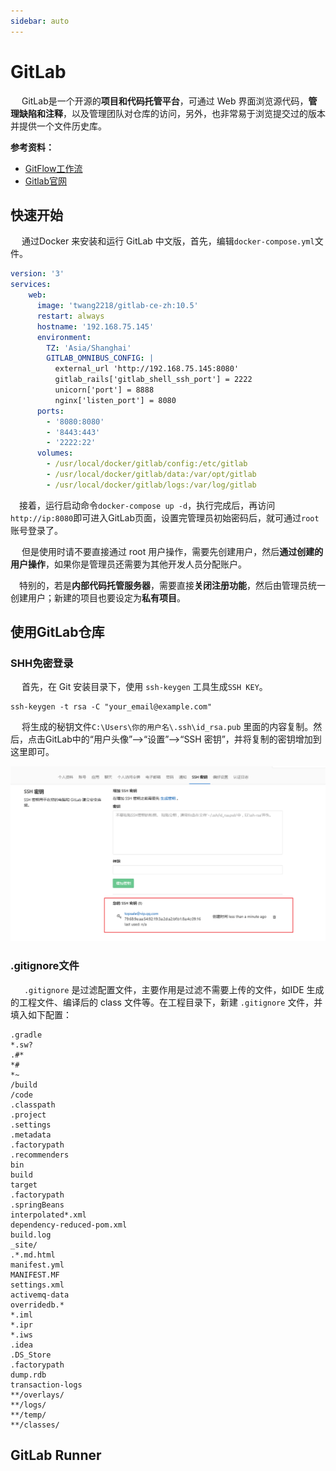 ```yaml
---
sidebar: auto
---
```

# GitLab

​	　GitLab是一个开源的**项目和代码托管平台**，可通过 Web 界面浏览源代码，**管理缺陷和注释**，以及管理团队对仓库的访问，另外，也非常易于浏览提交过的版本并提供一个文件历史库。

**参考资料：**

- [GitFlow工作流](../topic/gitflow.html)
- [Gitlab官网](https://gitlab.com/)



## 快速开始

​	　通过Docker 来安装和运行 GitLab 中文版，首先，编辑`docker-compose.yml`文件。

```yaml
version: '3'
services:
    web:
      image: 'twang2218/gitlab-ce-zh:10.5'
      restart: always
      hostname: '192.168.75.145'
      environment:
        TZ: 'Asia/Shanghai'
        GITLAB_OMNIBUS_CONFIG: |
          external_url 'http://192.168.75.145:8080'
          gitlab_rails['gitlab_shell_ssh_port'] = 2222
          unicorn['port'] = 8888
          nginx['listen_port'] = 8080
      ports:
        - '8080:8080'
        - '8443:443'
        - '2222:22'
      volumes:
        - /usr/local/docker/gitlab/config:/etc/gitlab
        - /usr/local/docker/gitlab/data:/var/opt/gitlab
        - /usr/local/docker/gitlab/logs:/var/log/gitlab
```

​	　接着，运行启动命令`docker-compose up -d`，执行完成后，再访问`http://ip:8080`即可进入GitLab页面，设置完管理员初始密码后，就可通过`root`账号登录了。

​	　但是使用时请不要直接通过 root 用户操作，需要先创建用户，然后**通过创建的用户操作**，如果你是管理员还需要为其他开发人员分配账户。

​	　特别的，若是**内部代码托管服务器**，需要直接**关闭注册功能**，然后由管理员统一创建用户；新建的项目也要设定为**私有项目**。



## 使用GitLab仓库

### SHH免密登录

​	　首先，在 Git 安装目录下，使用 `ssh-keygen` 工具生成`SSH KEY`。

```shell
ssh-keygen -t rsa -C "your_email@example.com"
```

​	　将生成的秘钥文件`C:\Users\你的用户名\.ssh\id_rsa.pub` 里面的内容复制。然后，点击GitLab中的“用户头像”-->“设置”-->“SSH 密钥”，并将复制的密钥增加到这里即可。

![Lusifer1511801884](./images/Lusifer1511801884.png)

### .gitignore文件

​	　 `.gitignore` 是过滤配置文件，主要作用是过滤不需要上传的文件，如IDE 生成的工程文件、编译后的 class 文件等。在工程目录下，新建 `.gitignore` 文件，并填入如下配置：

```
.gradle
*.sw?
.#*
*#
*~
/build
/code
.classpath
.project
.settings
.metadata
.factorypath
.recommenders
bin
build
target
.factorypath
.springBeans
interpolated*.xml
dependency-reduced-pom.xml
build.log
_site/
.*.md.html
manifest.yml
MANIFEST.MF
settings.xml
activemq-data
overridedb.*
*.iml
*.ipr
*.iws
.idea
.DS_Store
.factorypath
dump.rdb
transaction-logs
**/overlays/
**/logs/
**/temp/
**/classes/
```



## GitLab Runner
